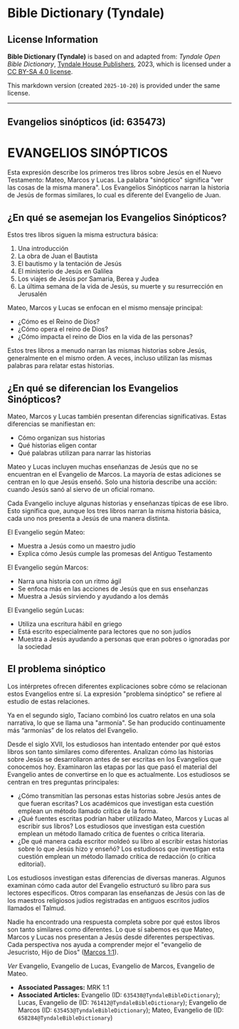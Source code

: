 # Bible Dictionary (Tyndale)

## License Information

**Bible Dictionary (Tyndale)** is based on and adapted from: _Tyndale Open Bible Dictionary_, [Tyndale House Publishers](https://tyndaleopenresources.com/), 2023, which is licensed under a [CC BY-SA 4.0 license](https://creativecommons.org/licenses/by-sa/4.0/legalcode.en).

This markdown version (created `2025-10-20`) is provided under the same license.



--------------------------------

## Evangelios sinópticos (id: 635473)

EVANGELIOS SINÓPTICOS
=====================

Esta expresión describe los primeros tres libros sobre Jesús en el Nuevo Testamento: Mateo, Marcos y Lucas. La palabra "sinóptico" significa "ver las cosas de la misma manera". Los Evangelios Sinópticos narran la historia de Jesús de formas similares, lo cual es diferente del Evangelio de Juan.

¿En qué se asemejan los Evangelios Sinópticos?
----------------------------------------------

Estos tres libros siguen la misma estructura básica:

1. Una introducción
2. La obra de Juan el Bautista
3. El bautismo y la tentación de Jesús
4. El ministerio de Jesús en Galilea
5. Los viajes de Jesús por Samaria, Berea y Judea
6. La última semana de la vida de Jesús, su muerte y su resurrección en Jerusalén

Mateo, Marcos y Lucas se enfocan en el mismo mensaje principal:

* ¿Cómo es el Reino de Dios?
* ¿Cómo opera el reino de Dios?
* ¿Cómo impacta el reino de Dios en la vida de las personas?

Estos tres libros a menudo narran las mismas historias sobre Jesús, generalmente en el mismo orden. A veces, incluso utilizan las mismas palabras para relatar estas historias.

¿En qué se diferencian los Evangelios Sinópticos?
-------------------------------------------------

Mateo, Marcos y Lucas también presentan diferencias significativas. Estas diferencias se manifiestan en:

* Cómo organizan sus historias
* Qué historias eligen contar
* Qué palabras utilizan para narrar las historias

Mateo y Lucas incluyen muchas enseñanzas de Jesús que no se encuentran en el Evangelio de Marcos. La mayoría de estas adiciones se centran en lo que Jesús enseñó. Solo una historia describe una acción: cuando Jesús sanó al siervo de un oficial romano.

Cada Evangelio incluye algunas historias y enseñanzas típicas de ese libro. Esto significa que, aunque los tres libros narran la misma historia básica, cada uno nos presenta a Jesús de una manera distinta.

El Evangelio según Mateo:

* Muestra a Jesús como un maestro judío
* Explica cómo Jesús cumple las promesas del Antiguo Testamento

El Evangelio según Marcos:

* Narra una historia con un ritmo ágil
* Se enfoca más en las acciones de Jesús que en sus enseñanzas
* Muestra a Jesús sirviendo y ayudando a los demás

El Evangelio según Lucas:

* Utiliza una escritura hábil en griego
* Está escrito especialmente para lectores que no son judíos
* Muestra a Jesús ayudando a personas que eran pobres o ignoradas por la sociedad

El problema sinóptico
---------------------

Los intérpretes ofrecen diferentes explicaciones sobre cómo se relacionan estos Evangelios entre sí. La expresión "problema sinóptico" se refiere al estudio de estas relaciones.

Ya en el segundo siglo, Taciano combinó los cuatro relatos en una sola narrativa, lo que se llama una "armonía". Se han producido continuamente más “armonías” de los relatos del Evangelio.

Desde el siglo XVII, los estudiosos han intentado entender por qué estos libros son tanto similares como diferentes. Analizan cómo las historias sobre Jesús se desarrollaron antes de ser escritas en los Evangelios que conocemos hoy. Examinaron las etapas por las que pasó el material del Evangelio antes de convertirse en lo que es actualmente. Los estudiosos se centran en tres preguntas principales:

* ¿Cómo transmitían las personas estas historias sobre Jesús antes de que fueran escritas? Los académicos que investigan esta cuestión emplean un método llamado crítica de la forma.
* ¿Qué fuentes escritas podrían haber utilizado Mateo, Marcos y Lucas al escribir sus libros? Los estudiosos que investigan esta cuestión emplean un método llamado crítica de fuentes o crítica literaria.
* ¿De qué manera cada escritor moldeó su libro al escribir estas historias sobre lo que Jesús hizo y enseñó? Los estudiosos que investigan esta cuestión emplean un método llamado crítica de redacción (o crítica editorial).

Los estudiosos investigan estas diferencias de diversas maneras. Algunos examinan cómo cada autor del Evangelio estructuró su libro para sus lectores específicos. Otros comparan las enseñanzas de Jesús con las de los maestros religiosos judíos registradas en antiguos escritos judíos llamados el Talmud.

Nadie ha encontrado una respuesta completa sobre por qué estos libros son tanto similares como diferentes. Lo que sí sabemos es que Mateo, Marcos y Lucas nos presentan a Jesús desde diferentes perspectivas. Cada perspectiva nos ayuda a comprender mejor el "evangelio de Jesucristo, Hijo de Dios" ([Marcos 1:1](https://ref.ly/Mark1:1)).

*Ver* Evangelio, Evangelio de Lucas, Evangelio de Marcos, Evangelio de Mateo.

* **Associated Passages:** MRK 1:1
* **Associated Articles:** Evangelio (ID: `635438@TyndaleBibleDictionary`); Lucas, Evangelio de (ID: `761412@TyndaleBibleDictionary`); Evangelio de Marcos (ID: `635453@TyndaleBibleDictionary`); Mateo, Evangelio de (ID: `658284@TyndaleBibleDictionary`)

